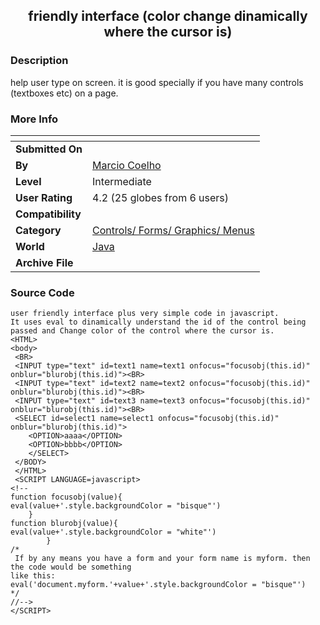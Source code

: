 ﻿<div align="center">

## friendly interface \(color change dinamically  where the cursor is\)


</div>

### Description

help user type on screen. it is good specially if you have many controls (textboxes etc) on a page.
 
### More Info
 


<span>             |<span>
---                |---
**Submitted On**   |
**By**             |[Marcio Coelho](https://github.com/Planet-Source-Code/PSCIndex/blob/master/ByAuthor/marcio-coelho.md)
**Level**          |Intermediate
**User Rating**    |4.2 (25 globes from 6 users)
**Compatibility**  |
**Category**       |[Controls/ Forms/ Graphics/ Menus](https://github.com/Planet-Source-Code/PSCIndex/blob/master/ByCategory/controls-forms-graphics-menus__2-59.md)
**World**          |[Java](https://github.com/Planet-Source-Code/PSCIndex/blob/master/ByWorld/java.md)
**Archive File**   |[](https://github.com/Planet-Source-Code/marcio-coelho-friendly-interface-color-change-dinamically-where-the-cursor-is__2-2853/archive/master.zip)





### Source Code

```
user friendly interface plus very simple code in javascript.
It uses eval to dinamically understand the id of the control being passed and Change color of the control where the cursor is.
<HTML>
<body>
 <BR>
 <INPUT type="text" id=text1 name=text1 onfocus="focusobj(this.id)" onblur="blurobj(this.id)"><BR>
 <INPUT type="text" id=text2 name=text2 onfocus="focusobj(this.id)" onblur="blurobj(this.id)"><BR>
 <INPUT type="text" id=text3 name=text3 onfocus="focusobj(this.id)" onblur="blurobj(this.id)"><BR>
 <SELECT id=select1 name=select1 onfocus="focusobj(this.id)" onblur="blurobj(this.id)">
	<OPTION>aaaa</OPTION>
	<OPTION>bbbb</OPTION>
	</SELECT>
 </BODY>
 </HTML>
 <SCRIPT LANGUAGE=javascript>
<!--
function focusobj(value){
eval(value+'.style.backgroundColor = "bisque"')
	}
function blurobj(value){
eval(value+'.style.backgroundColor = "white"')
		}
/*
 If by any means you have a form and your form name is myform. then the code would be something
like this:
eval('document.myform.'+value+'.style.backgroundColor = "bisque"')
*/
//-->
</SCRIPT>
```

